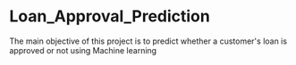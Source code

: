 # Loan_Approval_Prediction
The main objective of this project is to predict whether a customer's loan is approved or not using Machine learning
